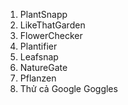 1. PlantSnapp
2. LikeThatGarden
3. FlowerChecker
4. Plantifier
5. Leafsnap
6. NatureGate
7. Pflanzen
8. Thử cả Google Goggles
